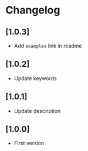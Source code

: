 # Changelog

## [1.0.3]
- Add `examples` link in readme

## [1.0.2]
- Update keywords

## [1.0.1]
- Update description

## [1.0.0]
- First version
